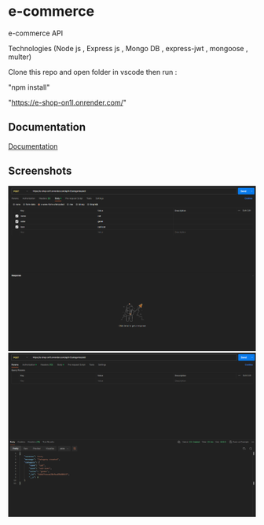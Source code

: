 # e-commerce

e-commerce API

Technologies (Node js , Express js , Mongo DB , express-jwt , mongoose , multer)

Clone this repo and open folder in vscode then run :

"npm install"

"https://e-shop-on1l.onrender.com/"

## Documentation

[Documentation](https://documenter.getpostman.com/view/25345048/2s93m344Pz#intro)

## Screenshots

![HOME](./public/images/api%201.png)
![HOME2](./public/images/api%202.png)
